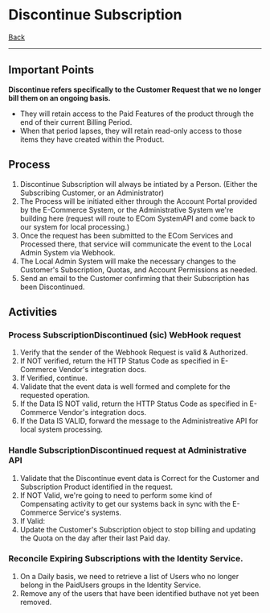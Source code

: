 # Discontinue Subscription
[Back](/docs/UseCases.md "Back to Use Case List")

---
## Important Points
**Discontinue refers specifically to the Customer Request that we no longer bill them on an ongoing basis.**
* They will retain access to the Paid Features of the product through the end of their current Billing Period.
* When that period lapses, they will retain read-only access to those items they have created within the Product.

## Process
1. Discontinue Subscription will always be intiated by a Person.  (Either the Subscribing Customer, or an Administrator)
2. The Process will be initiated either through the Account Portal provided by the E-Commerce System, or the Administrative System we're building here (request will route to ECom SystemAPI and come back to our system for local processing.)
3. Once the request has been submitted to the ECom Services and Processed there, that service will communicate the event to the Local Admin System via Webhook.
4. The Local Admin System will make the necessary changes to the Customer's Subscription, Quotas, and Account Permissions as needed.
5. Send an email to the Customer confirming that their Subscription has been Discontinued.

## Activities

### Process SubscriptionDiscontinued (sic) WebHook request
1. Verify that the sender of the Webhook Request is valid & Authorized.
  1. If NOT verified, return the HTTP Status Code as specified in E-Commerce Vendor's integration docs.
  2. If Verified, continue.
2. Validate that the event data is well formed and complete for the requested operation.
  1. If the Data IS NOT valid, return the HTTP Status Code as specified in E-Commerce Vendor's integration docs.
  2. If the Data IS VALID, forward the message to the Administreative API for local system processing.

### Handle SubscriptionDiscontinued request at Administrative API
1. Validate that the Discontinue event data is Correct for the Customer and Subscription Product identified in the request.
2. If NOT Valid, we're going to need to perform some kind of Compensating activity to get our systems back in sync with the E-Commerce Service's systems.
3. If Valid:
  1. Update the Customer's Subscription object to stop billing and updating the Quota on the day after their last Paid day.

### Reconcile Expiring Subscriptions with the Identity Service.
1. On a Daily basis, we need to retrieve a list of Users who no longer belong in the PaidUsers groups in the Identity Service.
2. Remove any of the users that have been identified buthave not yet been removed.
